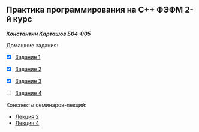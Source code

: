 ## Практика программирования на C++ ФЭФМ 2-й курс
***Константин Карташов Б04-005***

Домашние задания:
 - [x] [Задание 1](homework/hw1)
 - [x] [Задание 2](homework/hw2)
 - [x] [Задание 3](homework/hw3)
 - [ ] [Задание 4]()


Конспекты семинаров-лекций:
 - [Лекция 2](lessons/lesson2/lesson.md)
 - [Лекция 4](lessons/lesson4/lesson.md)